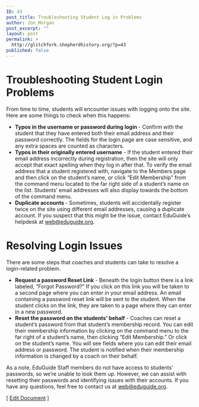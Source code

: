 ```yaml
---
ID: 43
post_title: Troubleshooting Student Log in Problems
author: Jon Morgan
post_excerpt: ""
layout: post
permalink: >
  http://glitchfork.shepherdhistory.org/?p=43
published: false
---
```

<h1>Troubleshooting Student Login Problems</h1>
<p></p>
<p>From time to time, students will encounter issues with logging onto the site. Here are some things to check when this happens:</p>
<p></p>
<ul>
<li><b>Typos in the username or password during login </b>- Confirm with the student that they have entered both their email address and their password correctly. The fields for the login page are case sensitive, and any extra spaces are counted as characters.</li>
<li><b>Typos in their originally entered username</b> - If the student entered their email address incorrectly during registration, then the site will only accept that exact spelling when they log in after that. To verify the email address that a student registered with, navigate to the Members page and then click on the student’s name, or click “Edit Membership” from the command menu located to the far right side of a student’s name on the list. Students’ email addresses will also display towards the bottom of the command menu.</li>
<li><b>Duplicate accounts </b>- Sometimes, students will accidentally register twice on the site using different email addresses, causing a duplicate account. If you suspect that this might be the issue, contact EduGuide’s helpdesk at <a href="mailto:web@eduguide.org">web@eduguide.org</a>.</li>
</ul>
<h1>Resolving Login Issues</h1>
<p></p>
<p>There are some steps that coaches and students can take to resolve a login-related problem.</p>
<p></p>
<ul>
<li><b>Request a password Reset Link</b> -  Beneath the login button there is a link labeled, “Forgot Password?” If you click on this link you will be taken to a second page where you can enter in your email address. An email containing a password reset link will be sent to the student. When the student clicks on the link, they are taken to a page where they can enter in a new password.</li>
<li><b>Reset the password on the students’ behalf</b> - Coaches can reset a student’s password from that student’s membership record. You can edit their membership information by clicking on the command menu to the far right of a student’s name, then clicking “Edit Membership.” Or click on the student’s name. You will see fields where you can edit their email address or password. The student is notified when their membership information is changed by a coach on their behalf.</li>
</ul>
<p></p>
<p>As a note, EduGuide Staff members do not have access to students’ passwords, so we’re unable to look them up. However, we can assist with resetting their passwords and identifying issues with their accounts. If you have any questions, feel free to contact us at <a href="mailto:web@eduguide.org">web@eduguide.org</a>.</p>
<p></p>
<p>[ <a href="https://docs.google.com/document/d/1C8wZqDqCFHlHKYQ46fymQKYmpLni_DLNDOpU9ZFZilY/edit?usp=sharing">Edit Document</a> ]</p>